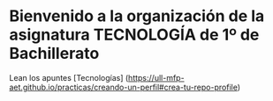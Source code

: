 # Bienvenido a la organización de la asignatura TECNOLOGÍA de 1º de Bachillerato


Lean los apuntes  [Tecnologías] (https://ull-mfp-aet.github.io/practicas/creando-un-perfil#crea-tu-repo-profile)



